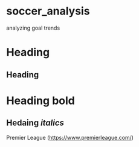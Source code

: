 # soccer_analysis
analyzing goal trends

# Heading
## Heading
# Heading **bold**
## Hedaing *italics*

Premier League (https://www.premierleague.com/)


